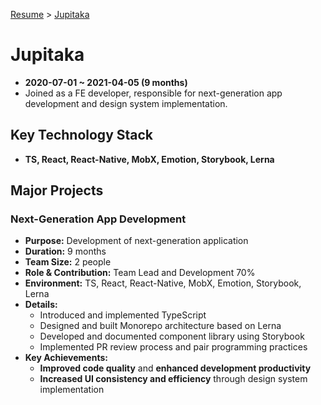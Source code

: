 [Resume](../README.md) > [Jupitaka](./4_jupitaka.md)

# Jupitaka

- **2020-07-01 ~ 2021-04-05 (9 months)**
- Joined as a FE developer, responsible for next-generation app development and design system implementation.

## Key Technology Stack

- **TS, React, React-Native, MobX, Emotion, Storybook, Lerna**

## Major Projects

### Next-Generation App Development

- **Purpose:** Development of next-generation application
- **Duration:** 9 months
- **Team Size:** 2 people
- **Role & Contribution:** Team Lead and Development 70%
- **Environment:** TS, React, React-Native, MobX, Emotion, Storybook, Lerna
- **Details:**
  - Introduced and implemented TypeScript
  - Designed and built Monorepo architecture based on Lerna
  - Developed and documented component library using Storybook
  - Implemented PR review process and pair programming practices
- **Key Achievements:**
  - **Improved code quality** and **enhanced development productivity**
  - **Increased UI consistency and efficiency** through design system implementation
